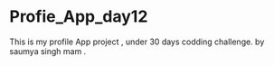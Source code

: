 # Profie_App_day12
This is my profile App project , under 30 days codding challenge. by saumya singh mam .
